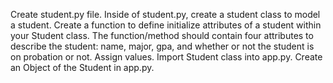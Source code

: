 Create student.py file.
Inside of student.py, create a student class to model a student.
Create a function to define initialize attributes of a student within your Student class.
The function/method should contain four attributes to describe the student: name, major, gpa, and whether or not the student is on probation or not.
Assign values.
Import Student class into app.py.
Create an Object of the Student in app.py.